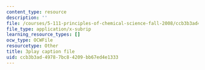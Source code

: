 ```yaml
---
content_type: resource
description: ''
file: /courses/5-111-principles-of-chemical-science-fall-2008/ccb3b3ad49787bc84209bb67ed4e1333_l-BNoAPe6qo.srt
file_type: application/x-subrip
learning_resource_types: []
ocw_type: OCWFile
resourcetype: Other
title: 3play caption file
uid: ccb3b3ad-4978-7bc8-4209-bb67ed4e1333
---
```

